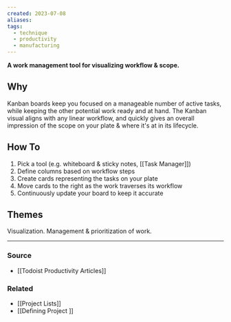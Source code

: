 ```yaml
---
created: 2023-07-08
aliases: 
tags:
  - technique
  - productivity
  - manufacturing
---
```

**A work management tool for visualizing workflow & scope.**

## Why

Kanban boards keep you focused on a manageable number of active tasks, while keeping the other potential work ready and at hand. The Kanban visual aligns with any linear workflow, and quickly gives an overall impression of the scope on your plate & where it's at in its lifecycle.

## How To

1. Pick a tool (e.g. whiteboard & sticky notes, [[Task Manager]])
2. Define columns based on workflow steps
3. Create cards representing the tasks on your plate
4. Move cards to the right as the work traverses its workflow
5. Continuously update your board to keep it accurate

## Themes

Visualization. Management & prioritization of work.

---

### Source
- [[Todoist Productivity Articles]]

### Related
- [[Project Lists]] 
- [[Defining  Project ]]